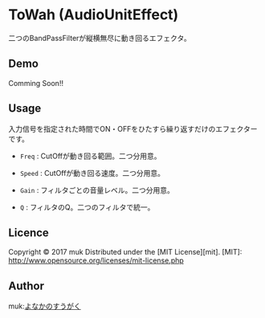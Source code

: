 ToWah (AudioUnitEffect)
===
二つのBandPassFilterが縦横無尽に動き回るエフェクタ。

## Demo
Comming Soon!!

## Usage
入力信号を指定された時間でON・OFFをひたすら繰り返すだけのエフェクターです。
+   `Freq` :
     CutOffが動き回る範囲。二つ分用意。

+   `Speed` :
    CutOffが動き回る速度。二つ分用意。

+   `Gain` :
    フィルタごとの音量レベル。二つ分用意。

+   `Q` :
    フィルタのQ。二つのフィルタで統一。

## Licence
Copyright &copy; 2017 muk
Distributed under the [MIT License][mit].
[MIT]: http://www.opensource.org/licenses/mit-license.php

## Author
muk:[よなかのすうがく](http://muk99.hateblo.jp/)
